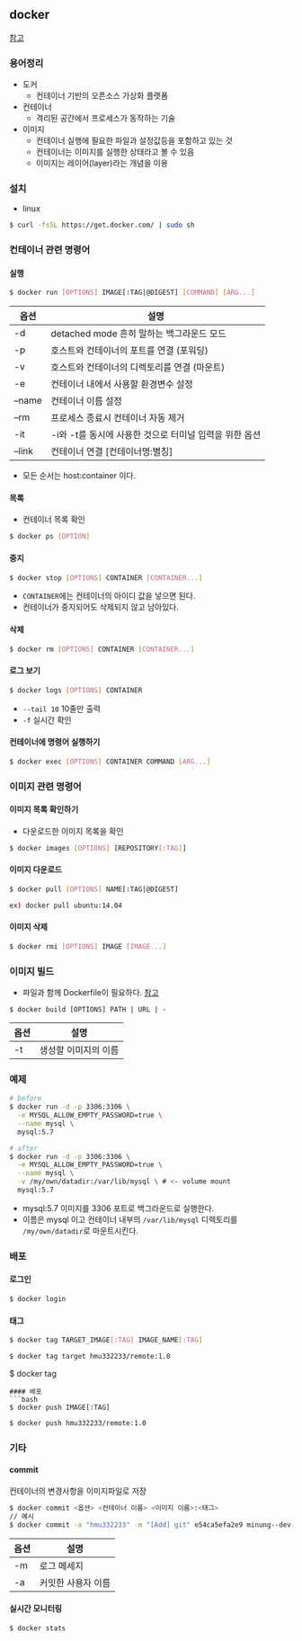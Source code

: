 ## docker
[참고](https://subicura.com/2017/01/19/docker-guide-for-beginners-2.html)
### 용어정리
- 도커
  - 컨테이너 기반의 오픈소스 가상화 플랫폼
- 컨테이너
  - 격리된 공간에서 프로세스가 동작하는 기술
- 이미지
  - 컨테이너 실행에 필요한 파일과 설정값등을 포함하고 있는 것
  - 컨테이너는 이미지를 실행한 상태라고 볼 수 있음
  - 이미지는 레이어(layer)라는 개념을 이용


### 설치
- linux
```bash
$ curl -fsSL https://get.docker.com/ | sudo sh
```

### 컨테이너 관련 명령어
#### 실행
```bash
$ docker run [OPTIONS] IMAGE[:TAG|@DIGEST] [COMMAND] [ARG...]
````
| 옵션 | 설명 |
|---|---|
|-d|	detached mode 흔히 말하는 백그라운드 모드|
|-p|	호스트와 컨테이너의 포트를 연결 (포워딩)|
|-v|	호스트와 컨테이너의 디렉토리를 연결 (마운트)|
|-e|	컨테이너 내에서 사용할 환경변수 설정|
|–name|	컨테이너 이름 설정|
|–rm|	프로세스 종료시 컨테이너 자동 제거|
|-it|-i와 -t를 동시에 사용한 것으로 터미널 입력을 위한 옵션|
|–link|	컨테이너 연결 [컨테이너명:별칭]|
- 모든 순서는 host:container 이다.
#### 목록
- 컨테이너 목록 확인
```bash
$ docker ps [OPTION]
```
#### 중지
```bash
$ docker stop [OPTIONS] CONTAINER [CONTAINER...]
```
- `CONTAINER`에는 컨테이너의 아이디 값을 넣으면 된다.
- 컨테이너가 중지되어도 삭제되지 않고 남아있다.

#### 삭제
```bash
$ docker rm [OPTIONS] CONTAINER [CONTAINER...]
```

#### 로그 보기
```bash
$ docker logs [OPTIONS] CONTAINER
```
- `--tail 10` 10줄만 출력
- `-f` 실시간 확인

#### 컨테이너에 명령어 실행하기
```bash
$ docker exec [OPTIONS] CONTAINER COMMAND [ARG...]
```

### 이미지 관련 명령어
#### 이미지 목록 확인하기
- 다운로드한 이미지 목록을 확인
```bash
$ docker images [OPTIONS] [REPOSITORY[:TAG]]
```

#### 이미지 다운로드
```bash
$ docker pull [OPTIONS] NAME[:TAG|@DIGEST]

ex) docker pull ubuntu:14.04
```

#### 이미지 삭제
```bash
$ docker rmi [OPTIONS] IMAGE [IMAGE...]
```

### 이미지 빌드
- 파일과 함께 Dockerfile이 필요하다.
[참고](https://subicura.com/2017/02/10/docker-guide-for-beginners-create-image-and-deploy.html)
```
$ docker build [OPTIONS] PATH | URL | -
```
| 옵션 | 설명 |
|---|---|
|-t|생성할 이미지의 이름|


### 예제
```bash
# before
$ docker run -d -p 3306:3306 \
  -e MYSQL_ALLOW_EMPTY_PASSWORD=true \
  --name mysql \
  mysql:5.7

# after
$ docker run -d -p 3306:3306 \
  -e MYSQL_ALLOW_EMPTY_PASSWORD=true \
  --name mysql \
  -v /my/own/datadir:/var/lib/mysql \ # <- volume mount
  mysql:5.7
```
- mysql:5.7 이미지를 3306 포트로 백그라운드로 실행한다.
- 이름은 mysql 이고 컨테이너 내부의 `/var/lib/mysql` 디렉토리를 `/my/own/datadir`로 마운트시킨다.


### 배포
#### 로그인
```bash
$ docker login
```
#### 태그
```bash
$ docker tag TARGET_IMAGE[:TAG] IMAGE_NAME[:TAG]
```
```bash
$ docker tag target hmu332233/remote:1.0
```
$ docker tag
```
#### 배포
```bash
$ docker push IMAGE[:TAG]
```
```bash
$ docker push hmu332233/remote:1.0
```

### 기타
#### commit
컨테이너의 변경사항을 이미지파일로 저장
```bash
$ docker commit <옵션> <컨테이너 이름> <이미지 이름>:<태그>
// 예시
$ docker commit -a "hmu332233" -m "[Add] git" e54ca5efa2e9 minung--dev-env
```
| 옵션 | 설명 |
|---|---|
|-m|	로그 메세지|
|-a|	커밋한 사용자 이름|

#### 실시간 모니터링
```bash
$ docker stats
```
